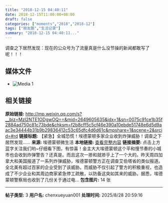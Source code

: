 ```yaml
---
title: "2018-12-15 04:40:11"
date: 2018-12-15T11:00:00+08:00
draft: false
categories: ["moments","2018","2018-12"]
tags: ["朋友圈","生活记录"]
summary: "2018-12-15 04:40:11..."
---
```


调查之下居然发现：现在的公众号为了流量真是什么没节操的新闻都敢写了呢！！！

## 媒体文件

- ![Media 1](/Moments/photos/2018-12-15/201812150440110.jpg)

## 相关链接

**原始链接:** http://mp.weixin.qq.com/s?__biz=MzI2NTE1ODgwOQ==&mid=2649605635&idx=1&sn=0075c91ce1b35f2884ad750c81c73bde&chksm=f2b8cff5c5cf46e390a10ebde51748e6d5d9aac3e34444b31b9b29836412c53c65dfc4d6d61c&mpshare=1&scene=2&srcid=#rd
**链接标题:** 【紧急】全城恐慌！埃德蒙顿多家企业收到炸弹威胁！调查之下居然发现……
**来源:** 埃德蒙顿微生活
**本地链接:** [查看完整内容](/link_content/2018/12/2018-12-15-1/link_content/)
**链接摘要:** 点击上方蓝字关注我们哟~仔细看下图，有惊喜！金主大大埃德蒙顿这个平和慢节奏的小城市也会收到炸弹警告？还真是。而且这次一掺和就掺乎上了一个大的。昨天周四加拿大和美国报道了一系列炸弹威胁，埃德蒙顿警方正在调查艾伯塔省的类似报道。全北美有超过百家的企业受到了该威胁。而威胁不仅引起了警方的积极重视，也造成了不少企业和其周边商家紧急停工疏散，以防备这突如其来的威胁。据悉，埃德蒙顿警察局也收到了几份关于通过电...
**包含图片:** 14 张

---

**帖子类型:** 3
**用户名:** chenxueyuan001
**处理时间:** 2025/8/28 20:59:16